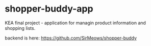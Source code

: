# shopper-buddy-app

KEA final project - application for managin product information and shopping lists.

backend is here: https://github.com/SirMeows/shopper-buddy
